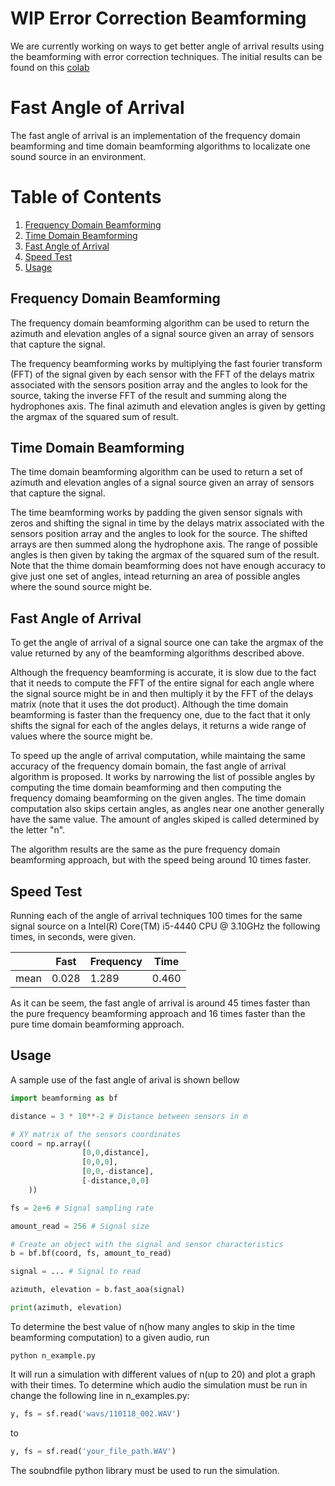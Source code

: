 # WIP Error Correction Beamforming
We are currently working on ways to get better angle of arrival results using the beamforming with error correction techniques. The initial results can be found on this [colab](https://colab.research.google.com/drive/128x7nEmxwqgsZOJ4lMjV5xkMgLnW3B4C?usp=sharing)

# Fast Angle of Arrival

The fast angle of arrival is an implementation of the frequency domain beamforming and time domain beamforming algorithms to localizate one sound source in an environment.

# Table of Contents
1. [Frequency Domain Beamforming](#Frequency-Domain-Beamforming)
2. [Time Domain Beamforming](#Time-Domain-Beamforming)
3. [Fast Angle of Arrival](#Fast-Angle-of-Arrival)
4. [Speed Test](#Speed-Test)
5. [Usage](#Usage)

## Frequency Domain Beamforming

The frequency domain beamforming algorithm can be used to return the azimuth and elevation angles of a signal source given an array of sensors that capture the signal.

The frequency beamforming works by multiplying the fast fourier transform (FFT) of the signal given by each sensor with the FFT of the delays matrix associated with the sensors position array and the angles to look for the source, taking the inverse FFT of the result and summing along the hydrophones axis. The final azimuth and elevation angles is given by getting the argmax of the squared sum of result.


## Time Domain Beamforming

The time domain beamforming algorithm can be used to return a set of azimuth and elevation angles of a signal source given an array of sensors that capture the signal.

The time beamforming works by padding the given sensor signals with zeros and shifting the signal in time by the delays matrix associated with the sensors position array and the angles to look for the source. The shifted arrays are then summed along the hydrophone axis. The range of possible angles is then given by taking the argmax of the squared sum of the result. Note that the thime domain beamforming does not have enough accuracy to give just one set of angles, intead returning an area of possible angles where the sound source might be.


## Fast Angle of Arrival

To get the angle of arrival of a signal source one can take the argmax of the value returned by any of the beamforming algorithms described above.

Although the frequency beamforming is accurate, it is slow due to the fact that it needs to compute the FFT of the entire signal for each angle where the signal source might be in and then multiply it by the FFT of the delays matrix (note that it uses the dot product). Although the time domain beamforming is faster than the frequency one, due to the fact that it only shifts the signal for each of the angles delays, it returns a wide range of values where the source might be.

To speed up the angle of arrival computation, while maintaing the same accuracy of the frequency domain bomain, the fast angle of arrival algorithm is proposed. It works by narrowing the list of possible angles by computing the time domain beamforming and then computing the frequency domaing beamforming on the given angles. The time domain computation also skips certain angles, as angles near one another generally have the same value. The amount of angles skiped is called determined by the letter "n".

The algorithm results are the same as the pure frequency domain beamforming approach, but with the speed being around 10 times faster.


## Speed Test

Running each of the angle of arrival techniques 100 times for the same signal source on a
Intel(R) Core(TM) i5-4440 CPU @ 3.10GHz the following times, in seconds, were given.

|      | Fast  | Frequency | Time  |
|------|-------|-----------|-------|
| mean | 0.028 |   1.289   | 0.460 |

As it can be seem, the fast angle of arrival is around 45 times faster than the pure frequency beamforming approach and 16 times faster than the pure time domain beamforming approach.

## Usage

A sample use of the fast angle of arival is shown bellow

```python
import beamforming as bf

distance = 3 * 10**-2 # Distance between sensors in m

# XY matrix of the sensors coordinates
coord = np.array((
                [0,0,distance],
                [0,0,0],
                [0,0,-distance],
                [-distance,0,0]
    ))

fs = 2e+6 # Signal sampling rate

amount_read = 256 # Signal size

# Create an object with the signal and sensor characteristics
b = bf.bf(coord, fs, amount_to_read)

signal = ... # Signal to read

azimuth, elevation = b.fast_aoa(signal)

print(azimuth, elevation)
```

To determine the best value of n(how many angles to skip in the time beamforming computation) to a given audio, run
```
python n_example.py
```
It will run a simulation with different values of n(up to 20) and plot a graph with their times. To determine which audio the simulation must be run in change the following line in n_examples.py: 

```python
y, fs = sf.read('wavs/110118_002.WAV')
```
to

```python
y, fs = sf.read('your_file_path.WAV')
```

The soubndfile python library must be used to run the simulation.
